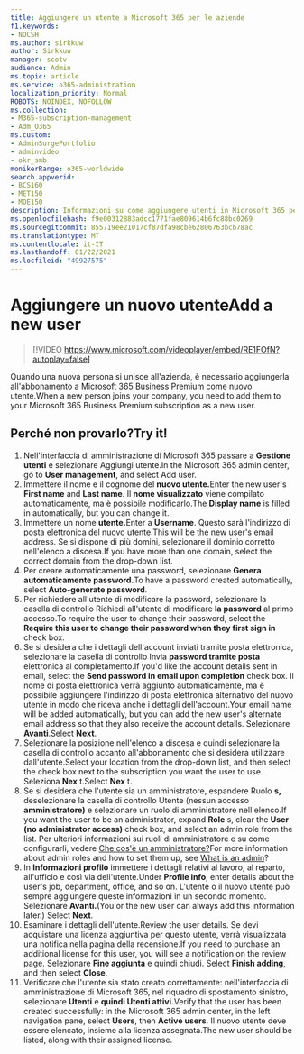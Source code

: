 ```yaml
---
title: Aggiungere un utente a Microsoft 365 per le aziende
f1.keywords:
- NOCSH
ms.author: sirkkuw
author: Sirkkuw
manager: scotv
audience: Admin
ms.topic: article
ms.service: o365-administration
localization_priority: Normal
ROBOTS: NOINDEX, NOFOLLOW
ms.collection:
- M365-subscription-management
- Adm_O365
ms.custom:
- AdminSurgePortfolio
- adminvideo
- okr_smb
monikerRange: o365-worldwide
search.appverid:
- BCS160
- MET150
- MOE150
description: Informazioni su come aggiungere utenti in Microsoft 365 per le aziende.
ms.openlocfilehash: f9e00312883adcc1771fae809614b6fc88bc0269
ms.sourcegitcommit: 855719ee21017cf87dfa98cbe62806763bcb78ac
ms.translationtype: MT
ms.contentlocale: it-IT
ms.lasthandoff: 01/22/2021
ms.locfileid: "49927575"
---
```

# <a name="add-a-new-user"></a><span data-ttu-id="c7d41-103">Aggiungere un nuovo utente</span><span class="sxs-lookup"><span data-stu-id="c7d41-103">Add a new user</span></span>

> [!VIDEO https://www.microsoft.com/videoplayer/embed/RE1FOfN?autoplay=false]

<span data-ttu-id="c7d41-104">Quando una nuova persona si unisce all'azienda, è necessario aggiungerla all'abbonamento a Microsoft 365 Business Premium come nuovo utente.</span><span class="sxs-lookup"><span data-stu-id="c7d41-104">When a new person joins your company, you need to add them to your Microsoft 365 Business Premium subscription as a new user.</span></span>

## <a name="try-it"></a><span data-ttu-id="c7d41-105">Perché non provarlo?</span><span class="sxs-lookup"><span data-stu-id="c7d41-105">Try it!</span></span>

1. <span data-ttu-id="c7d41-106">Nell'interfaccia di amministrazione di Microsoft 365 passare a **Gestione utenti** e selezionare Aggiungi utente.</span><span class="sxs-lookup"><span data-stu-id="c7d41-106">In the Microsoft 365 admin center, go to **User management**, and select Add user.</span></span>
1. <span data-ttu-id="c7d41-107">Immettere il nome  e il cognome del **nuovo utente.**</span><span class="sxs-lookup"><span data-stu-id="c7d41-107">Enter the new user's **First name** and **Last name**.</span></span> <span data-ttu-id="c7d41-108">Il **nome visualizzato** viene compilato automaticamente, ma è possibile modificarlo.</span><span class="sxs-lookup"><span data-stu-id="c7d41-108">The **Display name** is filled in automatically, but you can change it.</span></span>
1. <span data-ttu-id="c7d41-109">Immettere un nome **utente.**</span><span class="sxs-lookup"><span data-stu-id="c7d41-109">Enter a **Username**.</span></span> <span data-ttu-id="c7d41-110">Questo sarà l'indirizzo di posta elettronica del nuovo utente.</span><span class="sxs-lookup"><span data-stu-id="c7d41-110">This will be the new user's email address.</span></span> <span data-ttu-id="c7d41-111">Se si dispone di più domini, selezionare il dominio corretto nell'elenco a discesa.</span><span class="sxs-lookup"><span data-stu-id="c7d41-111">If you have more than one domain, select the correct domain from the drop-down list.</span></span>
1. <span data-ttu-id="c7d41-112">Per creare automaticamente una password, selezionare **Genera automaticamente password.**</span><span class="sxs-lookup"><span data-stu-id="c7d41-112">To have a password created automatically, select **Auto-generate password**.</span></span>
1. <span data-ttu-id="c7d41-113">Per richiedere all'utente di modificare la password, selezionare la casella di controllo Richiedi all'utente di modificare **la password** al primo accesso.</span><span class="sxs-lookup"><span data-stu-id="c7d41-113">To require the user to change their password, select the **Require this user to change their password when they first sign in** check box.</span></span>
1. <span data-ttu-id="c7d41-114">Se si desidera che i dettagli dell'account inviati tramite posta elettronica, selezionare la casella di controllo Invia **password tramite posta** elettronica al completamento.</span><span class="sxs-lookup"><span data-stu-id="c7d41-114">If you'd like the account details sent in email, select the **Send password in email upon completion** check box.</span></span> <span data-ttu-id="c7d41-115">Il nome di posta elettronica verrà aggiunto automaticamente, ma è possibile aggiungere l'indirizzo di posta elettronica alternativo del nuovo utente in modo che riceva anche i dettagli dell'account.</span><span class="sxs-lookup"><span data-stu-id="c7d41-115">Your email name will be added automatically, but you can add the new user's alternate email address so that they also receive the account details.</span></span> <span data-ttu-id="c7d41-116">Selezionare **Avanti**.</span><span class="sxs-lookup"><span data-stu-id="c7d41-116">Select **Next**.</span></span>
1. <span data-ttu-id="c7d41-117">Selezionare la posizione nell'elenco a discesa e quindi selezionare la casella di controllo accanto all'abbonamento che si desidera utilizzare dall'utente.</span><span class="sxs-lookup"><span data-stu-id="c7d41-117">Select your location from the drop-down list, and then select the check box next to the subscription you want the user to use.</span></span> <span data-ttu-id="c7d41-118">Seleziona **Nex** t.</span><span class="sxs-lookup"><span data-stu-id="c7d41-118">Select **Nex** t.</span></span>
1. <span data-ttu-id="c7d41-119">Se si desidera che l'utente sia un amministratore, espandere Ruolo **s,** deselezionare la casella di controllo Utente (nessun accesso **amministratore)** e selezionare un ruolo di amministratore nell'elenco.</span><span class="sxs-lookup"><span data-stu-id="c7d41-119">If you want the user to be an administrator, expand **Role** s, clear the **User (no administrator access)** check box, and select an admin role from the list.</span></span> <span data-ttu-id="c7d41-120">Per ulteriori informazioni sui ruoli di amministratore e su come configurarli, vedere [Che cos'è un amministratore?](what-is-admin.md)</span><span class="sxs-lookup"><span data-stu-id="c7d41-120">For more information about admin roles and how to set them up, see [What is an admin](what-is-admin.md)?</span></span>
1. <span data-ttu-id="c7d41-121">In **Informazioni profilo** immettere i dettagli relativi al lavoro, al reparto, all'ufficio e così via dell'utente.</span><span class="sxs-lookup"><span data-stu-id="c7d41-121">Under **Profile info**, enter details about the user's job, department, office, and so on.</span></span> <span data-ttu-id="c7d41-122">L'utente o il nuovo utente può sempre aggiungere queste informazioni in un secondo momento. Selezionare **Avanti.**</span><span class="sxs-lookup"><span data-stu-id="c7d41-122">(You or the new user can always add this information later.) Select **Next**.</span></span>
1. <span data-ttu-id="c7d41-123">Esaminare i dettagli dell'utente.</span><span class="sxs-lookup"><span data-stu-id="c7d41-123">Review the user details.</span></span> <span data-ttu-id="c7d41-124">Se devi acquistare una licenza aggiuntiva per questo utente, verrà visualizzata una notifica nella pagina della recensione.</span><span class="sxs-lookup"><span data-stu-id="c7d41-124">If you need to purchase an additional license for this user, you will see a notification on the review page.</span></span> <span data-ttu-id="c7d41-125">Selezionare **Fine aggiunta** e quindi chiudi. </span><span class="sxs-lookup"><span data-stu-id="c7d41-125">Select **Finish adding**, and then select **Close**.</span></span>
1. <span data-ttu-id="c7d41-126">Verificare che l'utente sia stato creato correttamente: nell'interfaccia di amministrazione di Microsoft 365, nel riquadro di spostamento sinistro, selezionare **Utenti** e **quindi Utenti attivi.**</span><span class="sxs-lookup"><span data-stu-id="c7d41-126">Verify that the user has been created successfully: in the Microsoft 365 admin center, in the left navigation pane, select **Users**, then **Active users**.</span></span> <span data-ttu-id="c7d41-127">Il nuovo utente deve essere elencato, insieme alla licenza assegnata.</span><span class="sxs-lookup"><span data-stu-id="c7d41-127">The new user should be listed, along with their assigned license.</span></span>